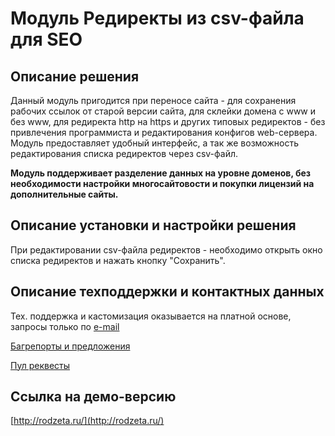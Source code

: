 ﻿
# Модуль Редиректы из csv-файла для SEO

## Описание решения

Данный модуль пригодится при переносе сайта - для сохранения рабочих ссылок от старой версии сайта, для склейки домена с www и без www, для редиректа http на https и других типовых редиректов - без привлечения программиста и редактирования конфигов web-сервера. Модуль предоставляет удобный интерфейс, а так же возможность редактирования списка редиректов через csv-файл.

**Модуль поддерживает разделение данных на уровне доменов, без необходимости настройки многосайтовости и покупки лицензий на дополнительные сайты.**

## Описание установки и настройки решения

При редактировании csv-файла редиректов - необходимо открыть окно списка редиректов и нажать кнопку "Сохранить".

## Описание техподдержки и контактных данных

Тех. поддержка и кастомизация оказывается на платной основе, запросы только по [e-mail](mailto:rivetweb@yandex.ru)

[Багрепорты и предложения](https://github.com/rivetweb/rodzeta.redirect/issues)

[Пул реквесты](https://github.com/rivetweb/rodzeta.redirect/pulls)

## Ссылка на демо-версию

[http://rodzeta.ru/](http://rodzeta.ru/)
